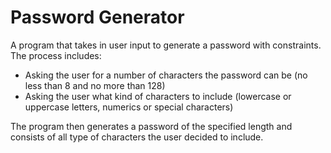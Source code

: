 # Password Generator

A program that takes in user input to generate a password with constraints.
The process includes:

* Asking the user for a number of characters the password can be (no less than 8 and no more than 128)
* Asking the user what kind of characters to include (lowercase or uppercase letters, numerics or special characters)

The program then generates a password of the specified length and consists of all type of characters the user decided to include.